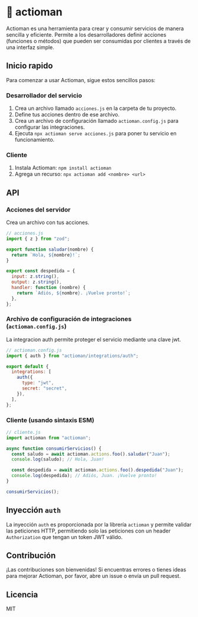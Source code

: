 # 🏹 actioman

Actioman es una herramienta para crear y consumir servicios de manera sencilla y eficiente. Permite a los desarrolladores definir acciones (funciones o métodos) que pueden ser consumidas por clientes a través de una interfaz simple.

## Inicio rapido

Para comenzar a usar Actioman, sigue estos sencillos pasos:

### Desarrollador del servicio

1.  Crea un archivo llamado `acciones.js` en la carpeta de tu proyecto.
2.  Define tus acciones dentro de ese archivo.
3.  Crea un archivo de configuración llamado `actioman.config.js` para configurar las integraciones.
4.  Ejecuta `npx actioman serve acciones.js` para poner tu servicio en funcionamiento.

### Cliente

1.  Instala Actioman: `npm install actioman`
2.  Agrega un recurso: `npx actioman add <nombre> <url>`

## API

### Acciones del servidor

Crea un archivo con tus acciones.

```javascript
// acciones.js
import { z } from "zod";

export function saludar(nombre) {
  return `Hola, ${nombre}!`;
}

export const despedida = {
  input: z.string(),
  output: z.string(),
  handler: function (nombre) {
    return `Adiós, ${nombre}. ¡Vuelve pronto!`;
  },
};
```

### Archivo de configuración de integraciones (`actioman.config.js`)

La integracion auth permite proteger el servicio mediante una clave jwt.

```javascript
// actioman.config.js
import { auth } from "actioman/integrations/auth";

export default {
  integrations: [
    auth({
      type: "jwt",
      secret: "secret",
    }),
  ],
};
```

### Cliente (usando sintaxis ESM)

```javascript
// cliente.js
import actioman from "actioman";

async function consumirServicios() {
  const saludo = await actioman.actions.foo().saludar("Juan");
  console.log(saludo); // Hola, Juan!

  const despedida = await actioman.actions.foo().despedida("Juan");
  console.log(despedida); // Adiós, Juan. ¡Vuelve pronto!
}

consumirServicios();
```

## Inyección `auth`

La inyección `auth` es proporcionada por la librería `actioman` y permite validar las peticiones HTTP, permitiendo solo las peticiones con un header `Authorization` que tengan un token JWT válido.

## Contribución

¡Las contribuciones son bienvenidas! Si encuentras errores o tienes ideas para mejorar Actioman, por favor, abre un issue o envía un pull request.

## Licencia

MIT
